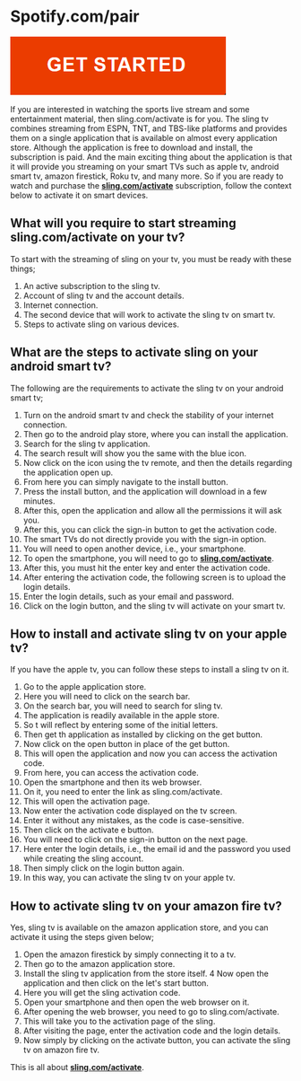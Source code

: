 # Spotify.com/pair

[![Sling.com/activate](get.png)](https://techtotrend.com/sling-com-activate/)


If you are interested in watching the sports live stream and some entertainment material, then sling.com/activate is for you. The sling tv combines streaming from ESPN, TNT, and TBS-like platforms and provides them on a single application that is available on almost every application store. Although the application is free to download and install, the subscription is paid. And the main exciting thing about the application is that it will provide you streaming on your smart TVs such as apple tv, android smart tv, amazon firestick, Roku tv, and many more. So if you are ready to watch and purchase the **[sling.com/activate](https://slingactivate.github.io/)** subscription, follow the context below to activate it on smart devices.


## What will you require to start streaming sling.com/activate on your tv?
To start with the streaming of sling on your tv, you must be ready with these things;

1. An active subscription to the sling tv.
2. Account of sling tv and the account details.
3. Internet connection.
4. The second device that will work to activate the sling tv on smart tv.
5. Steps to activate sling on various devices.

## What are the steps to activate sling on your android smart tv?
The following are the requirements to activate the sling tv on your android smart tv;

1. Turn on the android smart tv and check the stability of your internet connection.
2. Then go to the android play store, where you can install the application.
3. Search for the sling tv application.
4. The search result will show you the same with the blue icon.
5. Now click on the icon using the tv remote, and then the details regarding the application open up.
6. From here you can simply navigate to the install button.
7. Press the install button, and the application will download in a few minutes.
8. After this, open the application and allow all the permissions it will ask you.
9. After this, you can click the sign-in button to get the activation code.
10. The smart TVs do not directly provide you with the sign-in option.
11. You will need to open another device, i.e., your smartphone.
12. To open the smartphone, you will need to go to **[sling.com/activate](https://slingactivate.github.io/)**.
13. After this, you must hit the enter key and enter the activation code.
14. After entering the activation code, the following screen is to upload the login details.
15. Enter the login details, such as your email and password.
16. Click on the login button, and the sling tv will activate on your smart tv.

## How to install and activate sling tv on your apple tv?

If you have the apple tv, you can follow these steps to install a sling tv on it.

1. Go to the apple application store.
2. Here you will need to click on the search bar.
3. On the search bar, you will need to search for sling tv.
4. The application is readily available in the apple store.
5. So t will reflect by entering some of the initial letters.
6. Then get th application as installed by clicking on the get button.
7. Now click on the open button in place of the get button.
8. This will open the application and now you can access the activation code.
9. From here, you can access the activation code.
10. Open the smartphone and then its web browser.
11. On it, you need to enter the link as sling.com/activate.
12. This will open the activation page.
13. Now enter the activation code displayed on the tv screen.
14. Enter it without any mistakes, as the code is case-sensitive.
15. Then click on the activate e button.
16. You will need to click on the sign-in button on the next page.
17. Here enter the login details, i.e., the email id and the password you used while creating the sling account.
18. Then simply click on the login button again.
19. In this way, you can activate the sling tv on your apple tv.

## How to activate sling tv on your amazon fire tv?
Yes, sling tv is available on the amazon application store, and you can activate it using the steps given below;

1. Open the amazon firestick by simply connecting it to a tv.
2. Then go to the amazon application store.
3. Install the sling tv application from the store itself.
4 Now open the application and then click on the let's start button.
5. Here you will get the sling activation code.
6. Open your smartphone and then open the web browser on it.
7. After opening the web browser, you need to go to sling.com/activate.
8. This will take you to the activation page of the sling.
9. After visiting the page, enter the activation code and the login details.
10. Now simply by clicking on the activate button, you can activate the sling tv on amazon fire tv.

This is all about **[sling.com/activate](https://slingactivate.github.io/)**.

